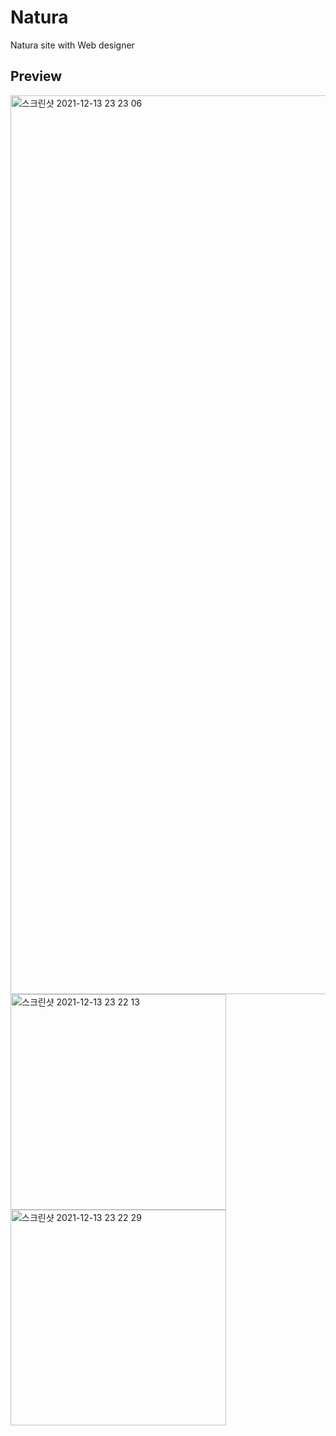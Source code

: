 # Natura
Natura site with Web designer


## Preview
<img width="1438" alt="스크린샷 2021-12-13 23 23 06" src="https://user-images.githubusercontent.com/75884943/145829721-61316bae-c49a-4b71-a2c5-aca7d985e902.png">
<img width="345" alt="스크린샷 2021-12-13 23 22 13" src="https://user-images.githubusercontent.com/75884943/145829616-30b0e7b8-a2f3-4cbc-8511-220c0e9edd22.png"> <img width="345" alt="스크린샷 2021-12-13 23 22 29" src="https://user-images.githubusercontent.com/75884943/145829736-888e1696-17f3-429f-a5c7-8bad07fb0b79.png">
